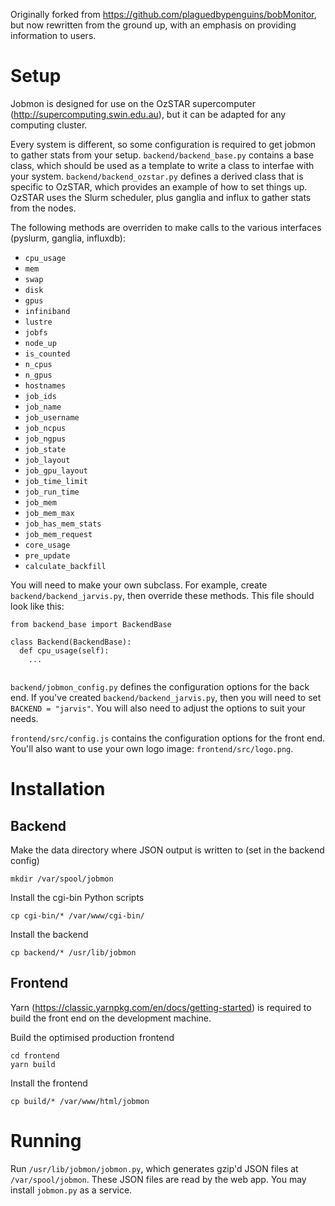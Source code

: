 Originally forked from https://github.com/plaguedbypenguins/bobMonitor, but now rewritten from the ground up, with an emphasis on providing information to users.

# Setup
Jobmon is designed for use on the OzSTAR supercomputer (http://supercomputing.swin.edu.au), but it can be adapted for any computing cluster.

Every system is different, so some configuration is required to get jobmon to gather stats from your setup. `backend/backend_base.py` contains a base class, which should be used as a template to write a class to interfae with your system. `backend/backend_ozstar.py` defines a derived class that is specific to OzSTAR, which provides an example of how to set things up. OzSTAR uses the Slurm scheduler, plus ganglia and influx to gather stats from the nodes. 

The following methods are overriden to make calls to the various interfaces (pyslurm, ganglia, influxdb):
- `cpu_usage`
- `mem`
- `swap`
- `disk`
- `gpus`
- `infiniband`
- `lustre`
- `jobfs`
- `node_up`
- `is_counted`
- `n_cpus`
- `n_gpus`
- `hostnames`
- `job_ids`
- `job_name`
- `job_username`
- `job_ncpus`
- `job_ngpus`
- `job_state`
- `job_layout`
- `job_gpu_layout`
- `job_time_limit`
- `job_run_time`
- `job_mem`
- `job_mem_max`
- `job_has_mem_stats`
- `job_mem_request`
- `core_usage`
- `pre_update`
- `calculate_backfill`

You will need to make your own subclass. For example, create `backend/backend_jarvis.py`, then override these methods. This file should look like this:

```
from backend_base import BackendBase

class Backend(BackendBase):
  def cpu_usage(self):
    ...
    
```

`backend/jobmon_config.py` defines the configuration options for the back end. If you've created `backend/backend_jarvis.py`, then you will need to set `BACKEND = "jarvis"`. You will also need to adjust the options to suit your needs.

`frontend/src/config.js` contains the configuration options for the front end. You'll also want to use your own logo image: `frontend/src/logo.png`.

# Installation

## Backend

Make the data directory where JSON output is written to (set in the backend config)
```
mkdir /var/spool/jobmon
```

Install the cgi-bin Python scripts
```
cp cgi-bin/* /var/www/cgi-bin/
```

Install the backend
```
cp backend/* /usr/lib/jobmon
```

## Frontend

Yarn (https://classic.yarnpkg.com/en/docs/getting-started) is required to build the front end on the development machine.

Build the optimised production frontend
```
cd frontend
yarn build
```

Install the frontend
```
cp build/* /var/www/html/jobmon
```

# Running

Run `/usr/lib/jobmon/jobmon.py`, which generates gzip'd JSON files at `/var/spool/jobmon`. These JSON files are read by the web app. You may install `jobmon.py` as a service.
